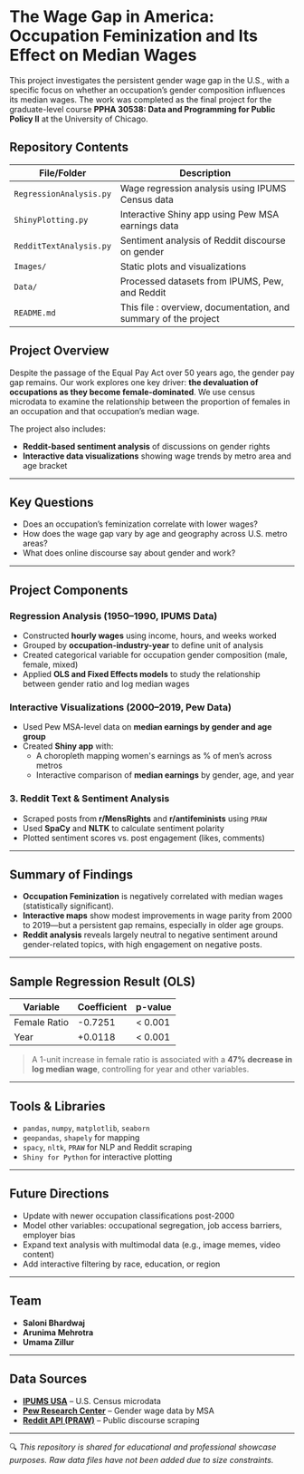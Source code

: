 # The Wage Gap in America: Occupation Feminization and Its Effect on Median Wages

This project investigates the persistent gender wage gap in the U.S., with a specific focus on whether an occupation’s gender composition influences its median wages. The work was completed as the final project for the graduate-level course **PPHA 30538: Data and Programming for Public Policy II** at the University of Chicago.

## Repository Contents

| File/Folder              | Description                                                                 |
|--------------------------|-----------------------------------------------------------------------------|
| `RegressionAnalysis.py`  | Wage regression analysis using IPUMS Census data                            |
| `ShinyPlotting.py`       | Interactive Shiny app using Pew MSA earnings data                           |
| `RedditTextAnalysis.py`  | Sentiment analysis of Reddit discourse on gender                            |
| `Images/`                | Static plots and visualizations                                             |
| `Data/`                  | Processed datasets from IPUMS, Pew, and Reddit                              |
| `README.md`              | This file : overview, documentation, and summary of the project             |


## Project Overview

Despite the passage of the Equal Pay Act over 50 years ago, the gender pay gap remains. Our work explores one key driver: **the devaluation of occupations as they become female-dominated**. We use census microdata to examine the relationship between the proportion of females in an occupation and that occupation’s median wage.

The project also includes:
- **Reddit-based sentiment analysis** of discussions on gender rights
- **Interactive data visualizations** showing wage trends by metro area and age bracket

---

## Key Questions

- Does an occupation’s feminization correlate with lower wages?
- How does the wage gap vary by age and geography across U.S. metro areas?
- What does online discourse say about gender and work?

---

## Project Components

### Regression Analysis (1950–1990, IPUMS Data)
- Constructed **hourly wages** using income, hours, and weeks worked
- Grouped by **occupation-industry-year** to define unit of analysis
- Created categorical variable for occupation gender composition (male, female, mixed)
- Applied **OLS and Fixed Effects models** to study the relationship between gender ratio and log median wages

###  Interactive Visualizations (2000–2019, Pew Data)
- Used Pew MSA-level data on **median earnings by gender and age group**
- Created **Shiny app** with:
  - A choropleth mapping women's earnings as % of men’s across metros
  - Interactive comparison of **median earnings** by gender, age, and year

### 3. Reddit Text & Sentiment Analysis
- Scraped posts from **r/MensRights** and **r/antifeminists** using `PRAW`
- Used **SpaCy** and **NLTK** to calculate sentiment polarity
- Plotted sentiment scores vs. post engagement (likes, comments)


---

##  Summary of Findings

- **Occupation Feminization** is negatively correlated with median wages (statistically significant).
- **Interactive maps** show modest improvements in wage parity from 2000 to 2019—but a persistent gap remains, especially in older age groups.
- **Reddit analysis** reveals largely neutral to negative sentiment around gender-related topics, with high engagement on negative posts.

---

## Sample Regression Result (OLS)

| Variable        | Coefficient | p-value  |
|----------------|-------------|----------|
| Female Ratio   | -0.7251     | < 0.001  |
| Year           | +0.0118     | < 0.001  |

> A 1-unit increase in female ratio is associated with a **47% decrease in log median wage**, controlling for year and other variables.

---

##  Tools & Libraries

- `pandas`, `numpy`, `matplotlib`, `seaborn`
- `geopandas`, `shapely` for mapping
- `spacy`, `nltk`, `PRAW` for NLP and Reddit scraping
- `Shiny for Python` for interactive plotting

---

## Future Directions

- Update with newer occupation classifications post-2000
- Model other variables: occupational segregation, job access barriers, employer bias
- Expand text analysis with multimodal data (e.g., image memes, video content)
- Add interactive filtering by race, education, or region

---

## Team

- **Saloni Bhardwaj**  
- **Arunima Mehrotra**  
- **Umama Zillur**

---

##  Data Sources

- **[IPUMS USA](https://usa.ipums.org/usa/)** – U.S. Census microdata  
- **[Pew Research Center](https://www.pewresearch.org/)** – Gender wage data by MSA  
- **[Reddit API (PRAW)](https://praw.readthedocs.io/)** – Public discourse scraping  

---

🔍 *This repository is shared for educational and professional showcase purposes. Raw data files have not been added due to size constraints.*
